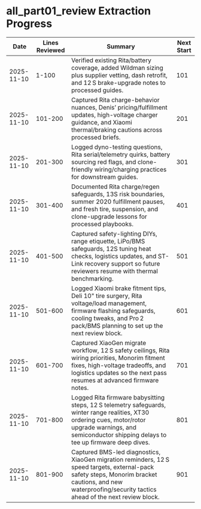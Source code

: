 # all_part01_review Extraction Progress

| Date | Lines Reviewed | Summary | Next Start |
| --- | --- | --- | --- |
| 2025-11-10 | 1-100 | Verified existing Rita/battery coverage, added Wildman sizing plus supplier vetting, dash retrofit, and 12 S brake-upgrade notes to processed guides. | 101 |
| 2025-11-10 | 101-200 | Captured Rita charge-behavior nuances, Denis’ pricing/fulfillment updates, high-voltage charger guidance, and Xiaomi thermal/braking cautions across processed briefs. | 201 |
| 2025-11-10 | 201-300 | Logged dyno-testing questions, Rita serial/telemetry quirks, battery sourcing red flags, and clone-friendly wiring/charging practices for downstream guides. | 301 |
| 2025-11-10 | 301-400 | Documented Rita charge/regen safeguards, 13S risk boundaries, summer 2020 fulfillment pauses, and fresh tire, suspension, and clone-upgrade lessons for processed playbooks. | 401 |
| 2025-11-10 | 401-500 | Captured safety-lighting DIYs, range etiquette, LiPo/BMS safeguards, 12S tuning heat checks, logistics updates, and ST-Link recovery support so future reviewers resume with thermal benchmarking. | 501 |
| 2025-11-10 | 501-600 | Logged Xiaomi brake fitment tips, Deli 10" tire surgery, Rita voltage/load management, firmware flashing safeguards, cooling tweaks, and Pro 2 pack/BMS planning to set up the next review block. | 601 |
| 2025-11-10 | 601-700 | Captured XiaoGen migrate workflow, 12 S safety ceilings, Rita wiring priorities, Monorim fitment fixes, high-voltage tradeoffs, and logistics updates so the next pass resumes at advanced firmware notes. | 701 |
| 2025-11-10 | 701-800 | Logged Rita firmware babysitting steps, 12 S telemetry safeguards, winter range realities, XT30 ordering cues, motor/rotor upgrade warnings, and semiconductor shipping delays to tee up firmware deep dives. | 801 |
| 2025-11-10 | 801-900 | Captured BMS-led diagnostics, XiaoGen migration reminders, 12 S speed targets, external-pack safety steps, Monorim bracket cautions, and new waterproofing/security tactics ahead of the next review block. | 901 |
